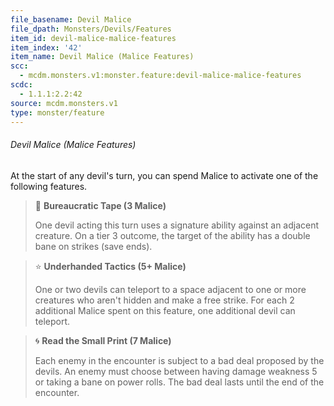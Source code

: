 ```yaml
---
file_basename: Devil Malice
file_dpath: Monsters/Devils/Features
item_id: devil-malice-malice-features
item_index: '42'
item_name: Devil Malice (Malice Features)
scc:
  - mcdm.monsters.v1:monster.feature:devil-malice-malice-features
scdc:
  - 1.1.1:2.2:42
source: mcdm.monsters.v1
type: monster/feature
---
```


###### Devil Malice (Malice Features)

At the start of any devil's turn, you can spend Malice to activate one of the following features.

<!-- -->
> 👤 **Bureaucratic Tape (3 Malice)**
>
> One devil acting this turn uses a signature ability against an adjacent creature. On a tier 3 outcome, the target of the ability has a double bane on strikes (save ends).

<!-- -->
> ⭐️ **Underhanded Tactics (5+ Malice)**
>
> One or two devils can teleport to a space adjacent to one or more creatures who aren't hidden and make a free strike. For each 2 additional Malice spent on this feature, one additional devil can teleport.

<!-- -->
> 🌀 **Read the Small Print (7 Malice)**
>
> Each enemy in the encounter is subject to a bad deal proposed by the devils. An enemy must choose between having damage weakness 5 or taking a bane on power rolls. The bad deal lasts until the end of the encounter.
